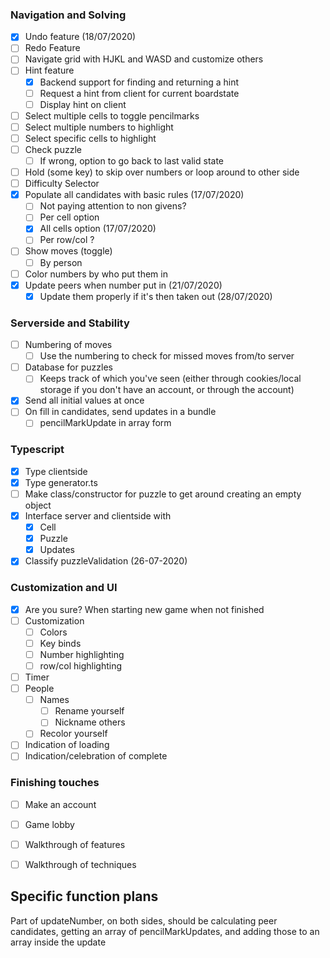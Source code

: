 
### Navigation and Solving

- [x] Undo feature (18/07/2020)
- [ ] Redo Feature
- [ ] Navigate grid with HJKL and WASD and customize others
- [ ] Hint feature
  - [x] Backend support for finding and returning a hint
  - [ ] Request a hint from client for current boardstate
  - [ ] Display hint on client
- [ ] Select multiple cells to toggle pencilmarks
- [ ] Select multiple numbers to highlight
- [ ] Select specific cells to highlight
- [ ] Check puzzle
  - [ ] If wrong, option to go back to last valid state
- [ ] Hold (some key) to skip over numbers or loop around to other side
- [ ] Difficulty Selector
- [x] Populate all candidates with basic rules (17/07/2020)
  - [ ] Not paying attention to non givens?
  - [ ] Per cell option
  - [x] All cells option (17/07/2020)
  - [ ] Per row/col ?
- [ ] Show moves (toggle)
  - [ ] By person
- [ ] Color numbers by who put them in
- [x] Update peers when number put in (21/07/2020)
  - [x] Update them properly if it's then taken out (28/07/2020)

### Serverside and Stability

- [ ] Numbering of moves
  - [ ] Use the numbering to check for missed moves from/to server
- [ ] Database for puzzles
  - [ ] Keeps track of which you've seen (either through cookies/local storage if you don't have an account, or through the account)
- [x] Send all initial values at once
- [ ] On fill in candidates, send updates in a bundle
  - [ ] pencilMarkUpdate in array form

### Typescript

- [x] Type clientside
- [x] Type generator.ts
- [ ] Make class/constructor for puzzle to get around creating an empty object
- [x] Interface server and clientside with
  - [x] Cell
  - [x] Puzzle
  - [x] Updates
- [x] Classify puzzleValidation (26-07-2020)
  
### Customization and UI

- [x] Are you sure? When starting new game when not finished
- [ ] Customization
  - [ ] Colors
  - [ ] Key binds
  - [ ] Number highlighting
  - [ ] row/col highlighting
- [ ] Timer
- [ ] People
  - [ ] Names
    - [ ] Rename yourself
    - [ ] Nickname others
  - [ ] Recolor yourself
- [ ] Indication of loading
- [ ] Indication/celebration of complete

### Finishing touches

- [ ] Make an account
- [ ] Game lobby
- [ ] Walkthrough of features
- [ ] Walkthrough of techniques


## Specific function plans

Part of updateNumber, on both sides, should be calculating peer candidates, getting an array of pencilMarkUpdates, and adding those to an array inside the update